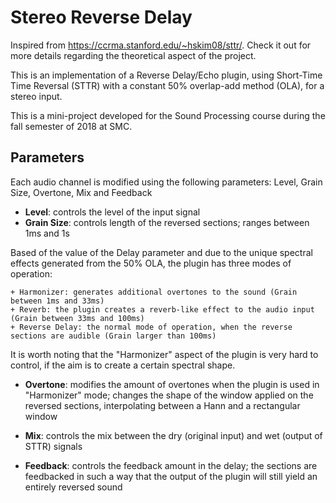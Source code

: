 # Stereo Reverse Delay

Inspired from https://ccrma.stanford.edu/~hskim08/sttr/. Check it out for more details regarding the theoretical aspect of the project.

This is an implementation of a Reverse Delay/Echo plugin, using Short-Time Time Reversal (STTR) with a constant 50% overlap-add method (OLA), for a stereo input. 

This is a mini-project developed for the Sound Processing course during the fall semester of 2018 at SMC. 

## Parameters
Each audio channel is modified using the following parameters: Level, Grain Size, Overtone, Mix and Feedback
- **Level**: controls the level of the input signal
- **Grain Size**: controls length of the reversed sections; ranges between 1ms and 1s

Based of the value of the Delay parameter and due to the unique spectral effects generated from the 50% OLA, the plugin has three modes of operation:

    + Harmonizer: generates additional overtones to the sound (Grain between 1ms and 33ms)
    + Reverb: the plugin creates a reverb-like effect to the audio input (Grain between 33ms and 100ms)
    + Reverse Delay: the normal mode of operation, when the reverse sections are audible (Grain larger than 100ms)
    
It is worth noting that the "Harmonizer" aspect of the plugin is very hard to control, if the aim is to create a certain spectral shape.

- **Overtone**: modifies the amount of overtones when the plugin is used in "Harmonizer" mode; changes the shape of the window applied on the reversed sections, interpolating between a Hann and a rectangular window

- **Mix**: controls the mix between the dry (original input) and wet (output of STTR) signals
- **Feedback**: controls the feedback amount in the delay; the sections are feedbacked in such a way that the output of the plugin will still yield an entirely reversed sound

